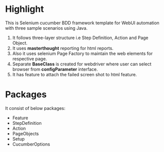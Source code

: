 # Highlight

This is Selenium cucumber BDD framework template for WebUI automation with three sample scenarios using Java.

1. It follows three-layer structure i.e Step Definition, Action and Page Object. 
2. It uses **masterthought** reporting for html reports.
3. Also it uses selenium Page Factory to maintain the web elements for respective page.
4. Separate **BaseClass** is created for webdriver where user can select browser from **configParameter** interface.
5. It has feature to attach the failed screen shot to html feature.


# Packages

It consist of below packages:

- Feature
- StepDefinition
- Action
- PageObjects
- Setup
- CucumberOptions
